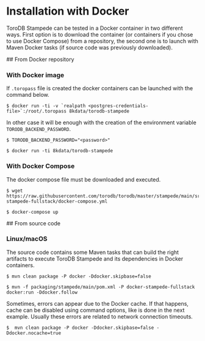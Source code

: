 <h1>Installation with Docker</h1>
ToroDB Stampede can be tested in a Docker container in two different ways. First option is to download the container (or containers if you chose to use Docker Compose) from a repository, the second one is to launch with Maven Docker tasks (if source code was previously downloaded).

## From Docker repository

### With Docker image

If `.toropass` file is created the docker containers can be launched with the command below.

```no-highlight
$ docker run -ti -v `realpath <postgres-credentials-file>`:/root/.toropass 8kdata/torodb-stampede
```

In other case it will be enough with the creation of the environment variable `TORODB_BACKEND_PASSWORD`.

```no-highlight
$ TORODB_BACKEND_PASSWORD="<password>"

$ docker run -ti 8kdata/torodb-stampede
```

### With Docker Compose

The docker compose file must be downloaded and executed.

```no-highlight
$ wget https://raw.githubusercontent.com/torodb/torodb/master/stampede/main/src/main/dist/docker/compose/torodb-stampede-fullstack/docker-compose.yml

$ docker-compose up
```

## From source code

### Linux/macOS

The source code contains some Maven tasks that can build the right artifacts to execute ToroDB Stampede and its dependencies in Docker containers.

```no-highlight
$ mvn clean package -P docker -Ddocker.skipbase=false

$ mvn -f packaging/stampede/main/pom.xml -P docker-stampede-fullstack docker:run -Ddocker.follow
```

Sometimes, errors can appear due to the Docker cache. If that happens, cache can be disabled using command options, like is done in the next example. Usually these errors are related to network connection timeouts.

```no-highlight
$  mvn clean package -P docker -Ddocker.skipbase=false -Ddocker.nocache=true
```
